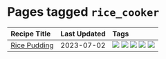 # Pages tagged `rice_cooker`

|Recipe Title|Last Updated|Tags
|:---|:---|:---|
|[Rice Pudding](../recipes/ricepudding.md)|2023-07-02|[![](https://img.shields.io/badge/tag-dairy-af803c)](../tags/dairy.md) [![](https://img.shields.io/badge/tag-dessert-e2596)](../tags/dessert.md) [![](https://img.shields.io/badge/tag-easy-427cd)](../tags/easy.md) [![](https://img.shields.io/badge/tag-rice-f1d19f)](../tags/rice.md) [![](https://img.shields.io/badge/tag-rice_cooker-cb29b)](../tags/rice_cooker.md)|